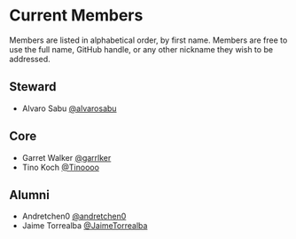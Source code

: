 # Current Members

Members are listed in alphabetical order, by first name. Members are free to use the full name, GitHub handle, or any other nickname they wish to be addressed. 

## Steward 

- Alvaro Sabu [@alvarosabu](https://github.com/alvarosabu)

## Core 

- Garret Walker [@garrlker](https://github.com/garrlker)
- Tino Koch [@Tinoooo](https://github.com/Tinoooo)


## Alumni

- Andretchen0 [@andretchen0](https://github.com/andretchen0)
- Jaime Torrealba [@JaimeTorrealba](https://github.com/JaimeTorrealba)

